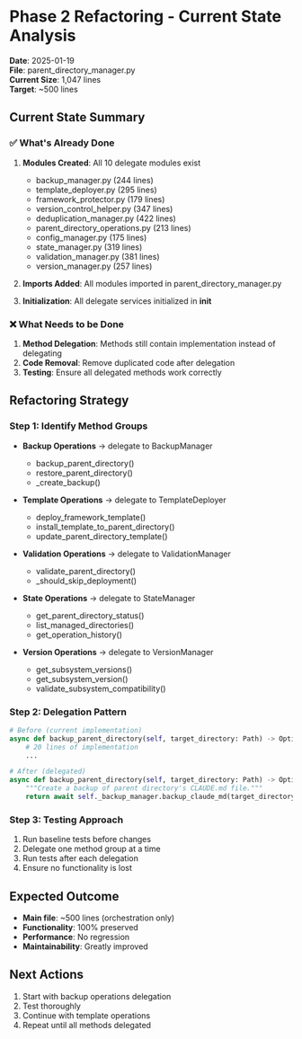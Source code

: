 # Phase 2 Refactoring - Current State Analysis

**Date**: 2025-01-19  
**File**: parent_directory_manager.py  
**Current Size**: 1,047 lines  
**Target**: ~500 lines  

## Current State Summary

### ✅ What's Already Done
1. **Modules Created**: All 10 delegate modules exist
   - backup_manager.py (244 lines)
   - template_deployer.py (295 lines)  
   - framework_protector.py (179 lines)
   - version_control_helper.py (347 lines)
   - deduplication_manager.py (422 lines)
   - parent_directory_operations.py (213 lines)
   - config_manager.py (175 lines)
   - state_manager.py (319 lines)
   - validation_manager.py (381 lines)
   - version_manager.py (257 lines)

2. **Imports Added**: All modules imported in parent_directory_manager.py

3. **Initialization**: All delegate services initialized in __init__

### ❌ What Needs to be Done
1. **Method Delegation**: Methods still contain implementation instead of delegating
2. **Code Removal**: Remove duplicated code after delegation
3. **Testing**: Ensure all delegated methods work correctly

## Refactoring Strategy

### Step 1: Identify Method Groups
- **Backup Operations** → delegate to BackupManager
  - backup_parent_directory()
  - restore_parent_directory()
  - _create_backup()

- **Template Operations** → delegate to TemplateDeployer
  - deploy_framework_template()
  - install_template_to_parent_directory()
  - update_parent_directory_template()

- **Validation Operations** → delegate to ValidationManager  
  - validate_parent_directory()
  - _should_skip_deployment()

- **State Operations** → delegate to StateManager
  - get_parent_directory_status()
  - list_managed_directories()
  - get_operation_history()

- **Version Operations** → delegate to VersionManager
  - get_subsystem_versions()
  - get_subsystem_version()
  - validate_subsystem_compatibility()

### Step 2: Delegation Pattern
```python
# Before (current implementation)
async def backup_parent_directory(self, target_directory: Path) -> Optional[Path]:
    # 20 lines of implementation
    ...

# After (delegated)
async def backup_parent_directory(self, target_directory: Path) -> Optional[Path]:
    """Create a backup of parent directory's CLAUDE.md file."""
    return await self._backup_manager.backup_claude_md(target_directory)
```

### Step 3: Testing Approach
1. Run baseline tests before changes
2. Delegate one method group at a time
3. Run tests after each delegation
4. Ensure no functionality is lost

## Expected Outcome
- **Main file**: ~500 lines (orchestration only)
- **Functionality**: 100% preserved
- **Performance**: No regression
- **Maintainability**: Greatly improved

## Next Actions
1. Start with backup operations delegation
2. Test thoroughly
3. Continue with template operations
4. Repeat until all methods delegated